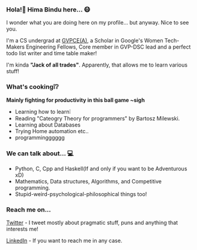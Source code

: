 <!--
**himabindu-run/himabindu-run** is a ✨ _special_ ✨ repository because its `README.md` (this file) appears on your GitHub profile.

Here are some ideas to get you started:

- 🔭 I’m currently working on ...
- 🌱 I’m currently learning ...
- 👯 I’m looking to collaborate on ...
- 🤔 I’m looking for help with ...
- 💬 Ask me about ...
- 📫 How to reach me: ...
- 😄 Pronouns: ...
- ⚡ Fun fact: ...
-->
### Hola!:wave: Hima Bindu here...  :mask:
I wonder what you are doing here on my profile... but anyway. Nice to see you.

I'm a CS undergrad at [GVPCE(A)](http://gvpce.ac.in/index1.html), a Scholar in Google's Women Tech-Makers Engineering Fellows, Core member in GVP-DSC lead and a perfect todo list writer and time table maker!

I'm kinda **"Jack of all trades"**.
Apparently, that allows me to learn various stuff!

### What's cooking:grey_exclamation::grey_question:
**Mainly fighting for productivity in this ball game ~sigh**
- Learning how to learn:grey_exclamation:
- Reading "Cateogry Theory for programmers" by Bartosz Milewski.
- Learning about Databases
- Trying Home automation etc.. 
- programmingggggg


### We can talk about... :computer: 
- Python, C, Cpp and Haskell(If and only if you want to be Adventurous xD)
- Mathematics, Data structures, Algorithms, and Competitive programming.
- Stupid-weird-psychological-philosophical things too!

### Reach me on...
[Twitter](https://twitter.com/BinduTenneti) - I tweet mostly about pragmatic stuff, puns and anything that interests me!

[LinkedIn](https://www.linkedin.com/in/hima-bindu-002a45194/) - If you want to reach me in any case.

<!-- And by the way if you can read my technical writings [here](https://medium.com/@b.i.n.d.o) please do feel free to give me some feedback :))

## Pronouns - she/her/dudette :smile:
